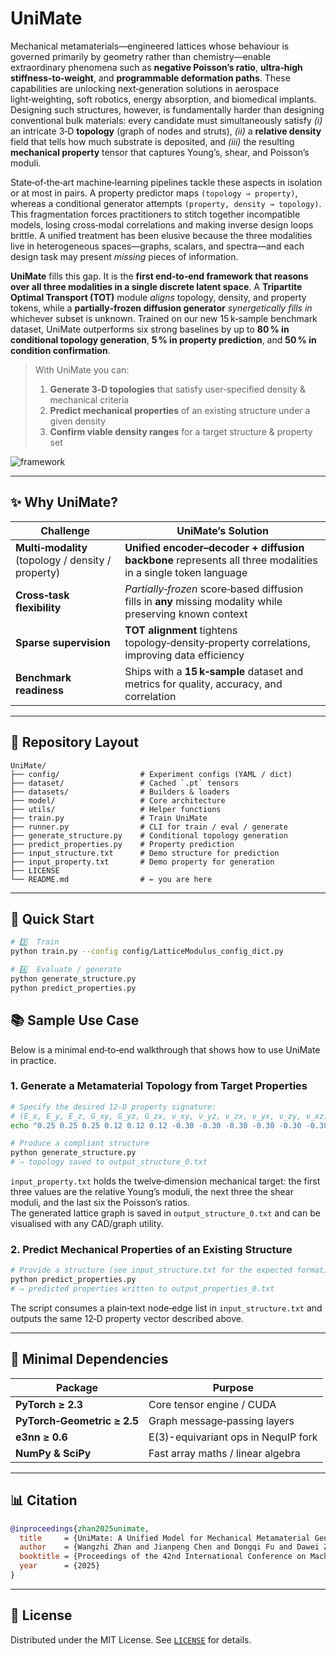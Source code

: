 # UniMate

Mechanical metamaterials—engineered lattices whose behaviour is governed
primarily by geometry rather than chemistry—enable extraordinary
phenomena such as **negative Poisson’s ratio**, **ultra‑high
stiffness‑to‑weight**, and **programmable deformation paths**. These
capabilities are unlocking next‑generation solutions in aerospace
light‑weighting, soft robotics, energy absorption, and biomedical
implants. Designing such structures, however, is fundamentally harder
than designing conventional bulk materials: every candidate must
simultaneously satisfy *(i)* an intricate 3‑D **topology** (graph of
nodes and struts), *(ii)* a **relative density** field that tells how
much substrate is deposited, and *(iii)* the resulting **mechanical
property** tensor that captures Young’s, shear, and Poisson’s moduli.

State‑of‑the‑art machine‑learning pipelines tackle these aspects in
isolation or at most in pairs. A property predictor maps
`(topology → property)`, whereas a conditional generator attempts
`(property, density → topology)`. This fragmentation forces
practitioners to stitch together incompatible models, losing
cross‑modal correlations and making inverse design loops brittle. A
unified treatment has been elusive because the three modalities live in
heterogeneous spaces—graphs, scalars, and spectra—and each design task
may present *missing* pieces of information.

**UniMate** fills this gap. It is the **first end‑to‑end framework that
reasons over all three modalities in a single discrete latent space**. A
**Tripartite Optimal Transport (TOT)** module *aligns* topology,
density, and property tokens, while a **partially‑frozen diffusion
generator** *synergetically fills in* whichever subset is unknown.
Trained on our new 15 k‑sample benchmark dataset, UniMate outperforms
six strong baselines by up to **80 % in conditional topology
generation**, **5 % in property prediction**, and **50 % in condition
confirmation**.

> With UniMate you can:
>
> 1. **Generate 3‑D topologies** that satisfy user‑specified density &
>    mechanical criteria  
> 2. **Predict mechanical properties** of an existing structure under a
>    given density  
> 3. **Confirm viable density ranges** for a target structure & property
>    set

![framework](C:\Users\ricar\Downloads\framework.png)


---

## ✨ Why UniMate?

| Challenge                              | UniMate’s Solution                                                         |
|----------------------------------------|----------------------------------------------------------------------------|
| **Multi‑modality** (topology / density / property) | **Unified encoder–decoder + diffusion backbone** represents all three modalities in a single token language |
| **Cross‑task flexibility**             | *Partially‑frozen* score‑based diffusion fills in **any** missing modality while preserving known context |
| **Sparse supervision**                 | **TOT alignment** tightens topology‑density‑property correlations, improving data efficiency |
| **Benchmark readiness**                | Ships with a **15 k‑sample** dataset and metrics for quality, accuracy, and correlation |

---

## 📂 Repository Layout

```text
UniMate/
├── config/                  # Experiment configs (YAML / dict)
├── dataset/                 # Cached `.pt` tensors
├── datasets/                # Builders & loaders
├── model/                   # Core architecture
├── utils/                   # Helper functions
├── train.py                 # Train UniMate
├── runner.py                # CLI for train / eval / generate
├── generate_structure.py    # Conditional topology generation
├── predict_properties.py    # Property prediction
├── input_structure.txt      # Demo structure for prediction
├── input_property.txt       # Demo property for generation
├── LICENSE
└── README.md                # ← you are here
```

---

## 🚀 Quick Start

```bash
# 3️⃣  Train
python train.py --config config/LatticeModulus_config_dict.py

# 4️⃣  Evaluate / generate
python generate_structure.py
python predict_properties.py
```

## 📚 Sample Use Case

Below is a minimal end‑to‑end walkthrough that shows how to use UniMate in practice.

### 1. Generate a Metamaterial Topology from Target Properties

```bash
# Specify the desired 12‑D property signature:
# (E_x, E_y, E_z, G_xy, G_yz, G_zx, ν_xy, ν_yz, ν_zx, ν_yx, ν_zy, ν_xz)
echo "0.25 0.25 0.25 0.12 0.12 0.12 -0.30 -0.30 -0.30 -0.30 -0.30 -0.30" > input_property.txt

# Produce a compliant structure
python generate_structure.py
# ⇒ topology saved to output_structure_0.txt
```

`input_property.txt` holds the twelve‑dimension mechanical target: the first three values are the relative Young’s moduli, the next three the shear moduli, and the last six the Poisson’s ratios.  
The generated lattice graph is saved in `output_structure_0.txt` and can be visualised with any CAD/graph utility.

### 2. Predict Mechanical Properties of an Existing Structure

```bash
# Provide a structure (see input_structure.txt for the expected format)
python predict_properties.py
# ⇒ predicted properties written to output_properties_0.txt
```

The script consumes a plain‑text node‑edge list in `input_structure.txt` and outputs the same 12‑D property vector described above.

---

## 🔧 Minimal Dependencies

| Package | Purpose |
|---------|---------|
| **PyTorch ≥ 2.3** | Core tensor engine / CUDA |
| **PyTorch‑Geometric ≥ 2.5** | Graph message‑passing layers |
| **e3nn ≥ 0.6** | E(3)-equivariant ops in NequIP fork |
| **NumPy & SciPy** | Fast array maths / linear algebra |

---

## 📊 Citation

```bibtex
@inproceedings{zhan2025unimate,
  title     = {UniMate: A Unified Model for Mechanical Metamaterial Generation, Property Prediction, and Condition Confirmation},
  author    = {Wangzhi Zhan and Jianpeng Chen and Dongqi Fu and Dawei Zhou},
  booktitle = {Proceedings of the 42nd International Conference on Machine Learning},
  year      = {2025}
}
```

---

## 📄 License

Distributed under the MIT License.  See [`LICENSE`](./LICENSE) for
details.
